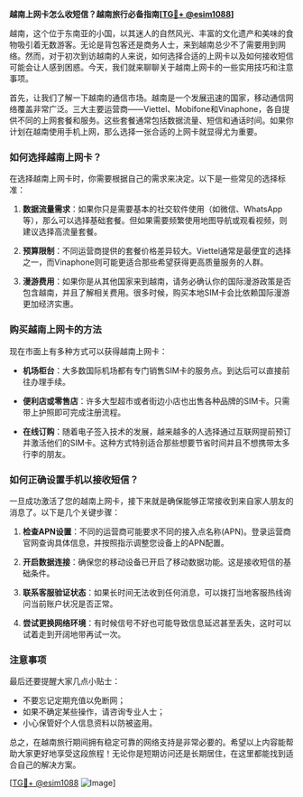 **越南上网卡怎么收短信？越南旅行必备指南[[TG💪+ @esim1088](https://t.me/s/esim1088)]**

越南，这个位于东南亚的小国，以其迷人的自然风光、丰富的文化遗产和美味的食物吸引着无数游客。无论是背包客还是商务人士，来到越南总少不了需要用到网络。然而，对于初次到访越南的人来说，如何选择合适的上网卡以及如何接收短信可能会让人感到困惑。今天，我们就来聊聊关于越南上网卡的一些实用技巧和注意事项。

首先，让我们了解一下越南的通信市场。越南是一个发展迅速的国家，移动通信网络覆盖非常广泛。三大主要运营商——Viettel、Mobifone和Vinaphone，各自提供不同的上网套餐和服务。这些套餐通常包括数据流量、短信和通话时间。如果你计划在越南使用手机上网，那么选择一张合适的上网卡就显得尤为重要。

### 如何选择越南上网卡？

在选择越南上网卡时，你需要根据自己的需求来决定。以下是一些常见的选择标准：

1. **数据流量需求**：如果你只是需要基本的社交软件使用（如微信、WhatsApp等），那么可以选择基础套餐。但如果需要频繁使用地图导航或观看视频，则建议选择高流量套餐。
   
2. **预算限制**：不同运营商提供的套餐价格差异较大。Viettel通常是最便宜的选择之一，而Vinaphone则可能更适合那些希望获得更高质量服务的人群。

3. **漫游费用**：如果你是从其他国家来到越南，请务必确认你的国际漫游政策是否包含越南，并且了解相关费用。很多时候，购买本地SIM卡会比依赖国际漫游更加经济实惠。

### 购买越南上网卡的方法

现在市面上有多种方式可以获得越南上网卡：

- **机场柜台**：大多数国际机场都有专门销售SIM卡的服务点。到达后可以直接前往办理手续。
  
- **便利店或零售店**：许多大型超市或者街边小店也出售各种品牌的SIM卡。只需带上护照即可完成注册流程。

- **在线订购**：随着电子签入技术的发展，越来越多的人选择通过互联网提前预订并激活他们的SIM卡。这种方式特别适合那些想要节省时间并且不想携带太多行李的朋友。

### 如何正确设置手机以接收短信？

一旦成功激活了您的越南上网卡，接下来就是确保能够正常接收到来自家人朋友的消息了。以下是几个关键步骤：

1. **检查APN设置**：不同的运营商可能要求不同的接入点名称(APN)。登录运营商官网查询具体信息，并按照指示调整您设备上的APN配置。

2. **开启数据连接**：确保您的移动设备已开启了移动数据功能。这是接收短信的基础条件。

3. **联系客服验证状态**：如果长时间无法收到任何消息，可以拨打当地客服热线询问当前账户状况是否正常。

4. **尝试更换网络环境**：有时候信号不好也可能导致信息延迟甚至丢失，这时可以试着走到开阔地带再试一次。

### 注意事项

最后还要提醒大家几点小贴士：
- 不要忘记定期充值以免断网；
- 如果不确定某些操作，请咨询专业人士；
- 小心保管好个人信息资料以防被盗用。

总之，在越南旅行期间拥有稳定可靠的网络支持是非常必要的。希望以上内容能帮助大家更好地享受这段旅程！无论你是短期访问还是长期居住，在这里都能找到适合自己的解决方案。

[[TG💪+ @esim1088](https://t.me/s/esim1088) ![Image](https://i.postimg.cc/4NQfJmqS/Snipaste-2025-05-13-00-14-12.png)]
